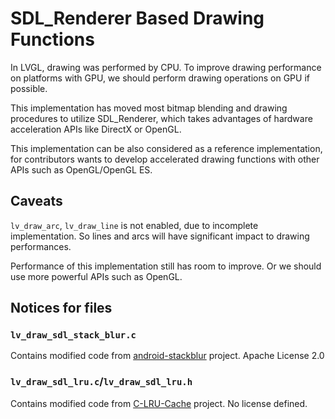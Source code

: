 # SDL_Renderer Based Drawing Functions

In LVGL, drawing was performed by CPU. To improve drawing performance on platforms with GPU,
we should perform drawing operations on GPU if possible.

This implementation has moved most bitmap blending and drawing procedures to utilize SDL_Renderer,
which takes advantages of hardware acceleration APIs like DirectX or OpenGL.

This implementation can be also considered as a reference implementation, for contributors wants to
develop accelerated drawing functions with other APIs such as OpenGL/OpenGL ES.

## Caveats
`lv_draw_arc`, `lv_draw_line` is not enabled, due to incomplete implementation. So lines and arcs will
have significant impact to drawing performances.

Performance of this implementation still has room to improve. Or we should use more powerful APIs
such as OpenGL.

## Notices for files

### `lv_draw_sdl_stack_blur.c`

Contains modified code from [android-stackblur](https://github.com/kikoso/android-stackblur) project.
Apache License 2.0

### `lv_draw_sdl_lru.c`/`lv_draw_sdl_lru.h`

Contains modified code from [C-LRU-Cache](https://github.com/willcannings/C-LRU-Cache) project. No license defined.